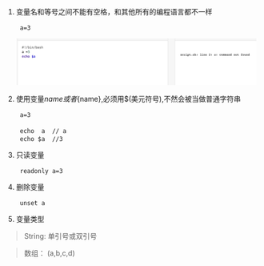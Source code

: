 1. 变量名和等号之间不能有空格，和其他所有的编程语言都不一样

        a=3

   ![avatar](../assets/shell.jpg)

2. 使用变量$name或者${name},必须用$(美元符号),不然会被当做普通字符串

        a=3

        echo  a  // a
        echo $a  //3

3. 只读变量

        readonly a=3

4. 删除变量

        unset a

5. 变量类型

> String: 单引号或双引号

> 数组： (a,b,c,d)